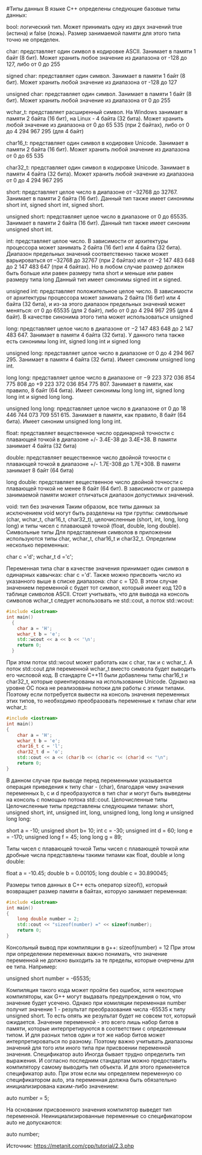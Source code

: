 #Типы данных
В языке C++ определены следующие базовые типы данных:

bool: логический тип. Может принимать одну из двух значений true (истина) и false (ложь).
Размер занимаемой памяти для этого типа точно не определен.

char: представляет один символ в кодировке ASCII. Занимает в памяти 1 байт (8 бит).
 Может хранить любое значение из диапазона от -128 до 127, либо от 0 до 255

signed char: представляет один символ. Занимает в памяти 1 байт (8 бит).
 Может хранить любой значение из диапазона от -128 до 127

unsigned char: представляет один символ. Занимает в памяти 1 байт (8 бит).
 Может хранить любой значение из диапазона от 0 до 255

wchar_t: представляет расширенный символ. На Windows занимает в памяти 2 байта (16 бит), на Linux - 4 байта (32 бита).
 Может хранить любой значение из диапазона от 0 до 65 535 (при 2 байтах), либо от 0 до 4 294 967 295 (для 4 байт)

char16_t: представляет один символ в кодировке Unicode. Занимает в памяти 2 байта (16 бит).
 Может хранить любой значение из диапазона от 0 до 65 535

char32_t: представляет один символ в кодировке Unicode. Занимает в памяти 4 байта (32 бита).
 Может хранить любой значение из диапазона от 0 до 4 294 967 295

short: представляет целое число в диапазоне от –32768 до 32767.
 Занимает в памяти 2 байта (16 бит).
Данный тип также имеет синонимы short int, signed short int, signed short.

unsigned short: представляет целое число в диапазоне от 0 до 65535. Занимает в памяти 2 байта (16 бит).
Данный тип также имеет синоним unsigned short int.

int: представляет целое число. В зависимости от архитектуры процессора может занимать 2 байта (16 бит) или 4 байта (32 бита).
Диапазон предельных значений соответственно также может варьироваться от –32768 до 32767 (при 2 байтах) или от −2 147 483 648 до 2 147 483 647 (при 4 байтах).
Но в любом случае размер должен быть больше или равен размеру типа short и меньше или равен размеру типа long
Данный тип имеет синонимы signed int и signed.

unsigned int: представляет положительное целое число. В зависимости от архитектуры процессора может занимать 2 байта (16 бит) или 4 байта (32 бита),
и из-за этого диапазон предельных значений может меняться: от 0 до 65535 (для 2 байт), либо от 0 до 4 294 967 295 (для 4 байт).
В качестве синонима этого типа может использоваться unsigned

long: представляет целое число в диапазоне от −2 147 483 648 до 2 147 483 647. Занимает в памяти 4 байта (32 бита).
У данного типа также есть синонимы long int, signed long int и signed long

unsigned long: представляет целое число в диапазоне от 0 до 4 294 967 295. Занимает в памяти 4 байта (32 бита).
Имеет синоним unsigned long int.

long long: представляет целое число в диапазоне от −9 223 372 036 854 775 808 до +9 223 372 036 854 775 807. Занимает в памяти, как правило, 8 байт (64 бита).
Имеет синонимы long long int, signed long long int и signed long long.

unsigned long long: представляет целое число в диапазоне от 0 до 18 446 744 073 709 551 615. Занимает в памяти, как правило, 8 байт (64 бита).
Имеет синоним unsigned long long int.

float: представляет вещественное число ординарной точности с плавающей точкой в диапазоне +/- 3.4E-38 до 3.4E+38. В памяти занимает 4 байта (32 бита)

double: представляет вещественное число двойной точности с плавающей точкой в диапазоне +/- 1.7E-308 до 1.7E+308. В памяти занимает 8 байт (64 бита)

long double: представляет вещественное число двойной точности с плавающей точкой не менее 8 байт (64 бит).
 В зависимости от размера занимаемой памяти может отличаться диапазон допустимых значений.

void: тип без значения
Таким образом, все типы данных за исключением void могут быть разделены на три группы: символьные (char, wchar_t, char16_t, char32_t), целочисленные (short, int, long, long long) и типы чисел с плавающей точкой (float, double, long double).
Символьные типы
Для представления символов в приложении используются типы char, wchar_t, char16_t и char32_t.
Определим несколько переменных:

char c ='d';
wchar_t d ='c';

Переменная типа char в качестве значения принимает один символ в одинарных кавычках: char c ='d'.
Также можно присвоить число из указанного выше в списке диапазона: char c = 120.
В этом случае значением переменной c будет тот символ, который имеет код 120 в таблице символов ASCII.
Стоит учитывать, что для вывода на консоль символов wchar_t следует использовать не std::cout, а поток std::wcout:
```C++
#include <iostream>
int main()
  {
    char a = 'H';
    wchar_t b = 'e';
    std::wcout << a << b << '\n';
    return 0;
  }
  ```

При этом поток std::wcout может работать как с char, так и с wchar_t. А поток std::cout для переменной wchar_t вместо символа будет выводить его числовой код.
В стандарте С++11 были добавлены типы char16_t и char32_t, которые ориентированы на использование Unicode.
Однако на уровне ОС пока не реализованы потоки для работы с этими типами.
Поэтому если потребуется вывести на консоль значения переменных этих типов, то необходимо преобразовать переменные к типам char или wchar_t:
```C++
#include <iostream>
int main()
{
    char a = 'H';
    wchar_t b = 'e';
    char16_t c = 'l';
    char32_t d = 'o';
    std::cout << a << (char)b << (char)c << (char)d << "\n";
    return 0;
}
```
В данном случае при выводе перед переменными указывается операция приведения к типу char - (char),
благодаря чему значения переменных b, c и d преобразуются в тип char и могут быть выведены на консоль с помощью потока std::cout.
Целочисленные типы
Целочисленные типы представлены следующими типами: short, unsigned short, int, unsigned int, long, unsigned long, long long и unsigned long long:

short a = -10;
unsigned short b= 10;
int c = -30;
unsigned int d = 60;
long e = -170;
unsigned long f = 45;
long long g = 89;

Типы чисел с плавающей точкой
Типы чисел с плавающей точкой или дробные числа представлены такими типами как float, double и long double:

float a = -10.45;
double b = 0.00105;
long double c = 30.890045;

Размеры типов данных
в С++ есть оператор sizeof(), который возвращает размер памяти в байтах, которую занимает переменная:
```C++
#include <iostream>
int main()
{
    long double number = 2;
    std::cout << "sizeof(number) =" << sizeof(number);
    return 0;
}
```
Консольный вывод при компиляции в g++:
sizeof(number) = 12
При этом при определении переменных важно понимать, что значение переменной не должно выходить за те пределы, которые очерчены для ее типа. Например:

unsigned short number = -65535;

Компиляция такого кода может пройти без ошибок, хотя некоторые компиляторы, как G++ могут выдавать предупреждения о том, что значение будет усечено.
Однако при комиляции переменная number получит значение 1 - результат преобразования числа -65535 к типу unsigned short.
То есть опять же результат будет не совсем тот, который ожидается. Значение переменной - это всего лишь набор битов в памяти,
 которые интерпретируются в соответствии с определенным типом. И для разных типов один и тот же набор битов может интерпретироваться по разному.
  Поэтому важно учитывать диапазоны значений для того или иного типа при присвоении переменной значения.
Спецификатор auto
Иногда бывает трудно определить тип выражения. И согласно последним стандартам можно предоставить компилятору самому выводить тип объекта.
 И для этого применяется спецификатор auto. При этом если мы определяем переменную со спецификатором auto,
  эта переменная должна быть обязательно инициализирована каким-либо значением:

auto number = 5;

На основании присвоенного значения компилятор выведет тип переменной. Неинициализированные переменные со спецификатором auto не допускаются:

auto number;

Источник: https://metanit.com/cpp/tutorial/2.3.php
